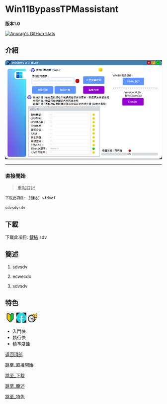# Win11BypassTPMassistant

**版本1.0**

[![Anurag's GitHub stats](https://github-readme-stats.vercel.app/api?s104425108=anuraghazra)](https://github.com/anuraghazra/github-readme-stats)

## 介紹
![intro](readme_storage/intro.png)

---

### 直接開始

> 重點註記

```text
下載此項目: [鏈結] vfdvdf

```

`sdvsdvsdv`

## 下載
下載此項目: [鏈結](https://www.youtube.com/watch?v=ppMXtTbNnCs) sdv

## 簡述

1. sdvsdv

2. ecwecdc

3. sdvsdv

## 特色

![beginne](readme_storage/beginne.png)
![precise](readme_storage/precise.png)
![fast](readme_storage/fast.png)

- 入門快
- 執行快
- 精準度佳

[返回頂部](#Win11BypassTPMassistant)

[跳至_直接開始](#直接開始)

[跳至_下載](#下載)

[跳至_簡述](#簡述)

[跳至_特色](#特色)